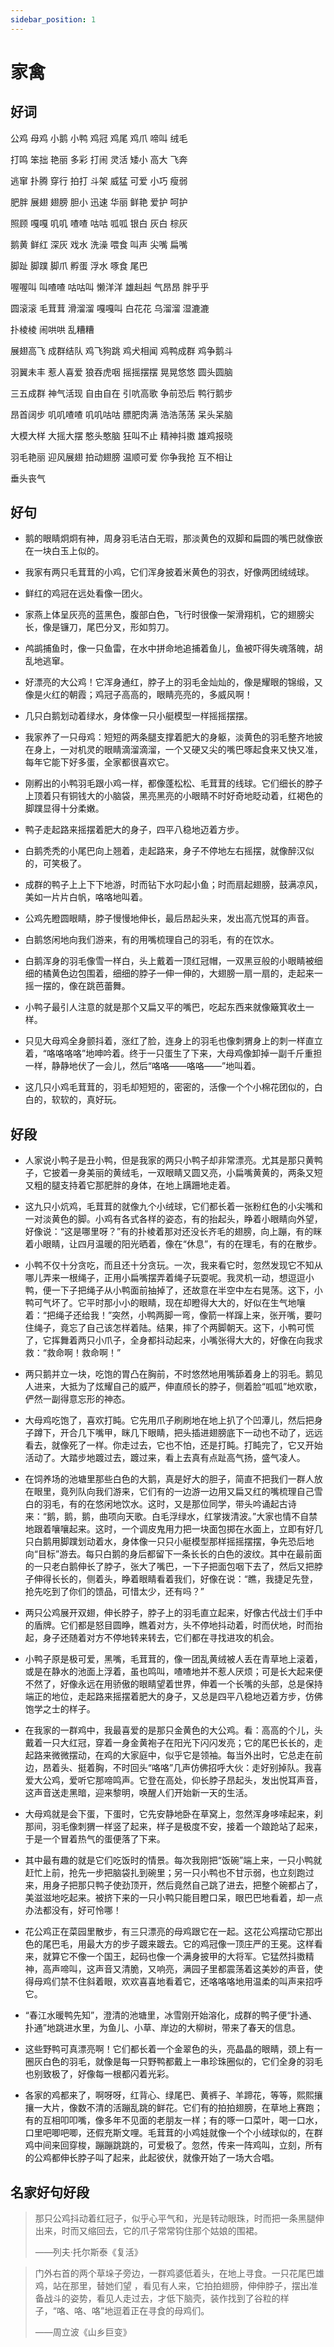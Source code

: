 ```yaml
---
sidebar_position: 1
---
```


# 家禽

## 好词

公鸡 母鸡 小鹅 小鸭 鸡冠 鸡尾 鸡爪 啼叫 绒毛

打鸣 笨拙 艳丽 多彩 打闹 灵活 矮小 高大 飞奔

逃窜 扑腾 穿行 拍打 斗架 威猛 可爱 小巧 瘦弱

肥胖 展翅 翅膀 胆小 迅速 华丽 鲜艳 爱护 呵护

照顾 嘎嘎 叽叽 喳喳 咕咕 呱呱 银白 灰白 棕灰

鹅黄 鲜红 深灰 戏水 洗澡 喂食 叫声 尖嘴 扁嘴

脚趾 脚蹼 脚爪 孵蛋 浮水 啄食 尾巴

喔喔叫 叫喳喳 咕咕叫 懒洋洋 雄赳赳 气昂昂 胖乎乎

圆滚滚 毛茸茸 滑溜溜 嘎嘎叫 白花花 乌溜溜 湿漉漉

扑棱棱 闹哄哄 乱糟糟

展翅高飞 成群结队 鸡飞狗跳 鸡犬相闻 鸡鸭成群 鸡争鹅斗

羽翼未丰 惹人喜爱 狼吞虎咽 摇摇摆摆 晃晃悠悠 圆头圆脑

三五成群 神气活现 自由自在 引吭高歌 争前恐后 鸭行鹅步

昂首阔步 叽叽喳喳 叽叽咕咕 膘肥肉满 浩浩荡荡 呆头呆脑

大模大样 大摇大摆 憨头憨脑 狂叫不止 精神抖擞 雄鸡报晓

羽毛艳丽 迎风展翅 拍动翅膀 温顺可爱 你争我抢 互不相让

垂头丧气

## 好句

- 鹅的眼睛炯炯有神，周身羽毛洁白无瑕，那淡黄色的双脚和扁圆的嘴巴就像嵌在一块白玉上似的。

- 我家有两只毛茸茸的小鸡，它们浑身披着米黄色的羽衣，好像两团绒绒球。

- 鲜红的鸡冠在远处看像一团火。

- 家燕上体呈灰亮的蓝黑色，腹部白色，飞行时很像一架滑翔机，它的翅膀尖长，像是镰刀，尾巴分叉，形如剪刀。

- 鸬鹚捕鱼时，像一只鱼雷，在水中拼命地追捕着鱼儿，鱼被吓得失魂落魄，胡乱地逃窜。

- 好漂亮的大公鸡！它浑身通红，脖子上的羽毛金灿灿的，像是耀眼的锦缎，又像是火红的朝霞；鸡冠子高高的，眼睛亮亮的，多威风啊！

- 几只白鹅划动着绿水，身体像一只小艇模型一样摇摇摆摆。

- 我家养了一只母鸡：短短的两条腿支撑着肥大的身躯，淡黄色的羽毛整齐地披在身上，一对机灵的眼睛滴溜滴溜，一个又硬又尖的嘴巴啄起食来又快又准，每年它能下好多蛋，全家都很喜欢它。

- 刚孵出的小鸭羽毛跟小鸡一样，都像蓬松松、毛茸茸的线球。它们细长的脖子上顶着只有铜钱大的小脑袋，黑亮黑亮的小眼睛不时好奇地眨动着，红褐色的脚蹼显得十分柔嫩。

- 鸭子走起路来摇摆着肥大的身子，四平八稳地迈着方步。

- 白鹅秃秃的小尾巴向上翘着，走起路来，身子不停地左右摇摆，就像醉汉似的，可笑极了。

- 成群的鸭子上上下下地游，时而钻下水叼起小鱼；时而扇起翅膀，鼓满凉风，美如一片片白帆，咯咯地叫着。

- 公鸡先瞪圆眼睛，脖子慢慢地伸长，最后昂起头来，发出高亢悦耳的声音。

- 白鹅悠闲地向我们游来，有的用嘴梳理自己的羽毛，有的在饮水。

- 白鹅浑身的羽毛像雪一样白，头上戴着一顶红冠帽，一双黑豆般的小眼睛被细细的橘黄色边包围着，细细的脖子一伸一伸的，大翅膀一扇一扇的，走起来一摇一摆的，像在跳芭蕾舞。

- 小鸭子最引人注意的就是那个又扁又平的嘴巴，吃起东西来就像簸箕收土一样。

- 只见大母鸡全身颤抖着，涨红了脸，连身上的羽毛也像刺猬身上的刺一样直立着，“咯咯咯咯”地呻吟着。终于一只蛋生了下来，大母鸡像卸掉一副千斤重担一样，静静地伏了一会儿，然后“咯咯——咯咯——”地叫着。

- 这几只小鸡毛茸茸的，羽毛却短短的，密密的，活像一个个小棉花团似的，白白的，软软的，真好玩。

## 好段

- 人家说小鸭子是丑小鸭，但是我家的两只小鸭子却非常漂亮。尤其是那只黄鸭子，它披着一身美丽的黄绒毛，一双眼睛又圆又亮，小扁嘴黄黄的，两条又短又粗的腿支持着它那肥胖的身体，在地上蹒跚地走着。

- 这九只小炕鸡，毛茸茸的就像九个小绒球，它们都长着一张粉红色的小尖嘴和一对淡黄色的脚。小鸡有各式各样的姿态，有的抬起头，睁着小眼睛向外望，好像说：“这是哪里呀？”有的扑棱着那对还没长齐毛的翅膀，向上蹦，有的眯着小眼睛，让四月温暖的阳光晒着，像在“休息”，有的在理毛，有的在散步。

- 小鸭不仅十分贪吃，而且还十分贪玩。一次，我来看它时，忽然发现它不知从哪儿弄来一根绳子，正用小扁嘴摆弄着绳子玩耍呢。我灵机一动，想逗逗小鸭，便一下子把绳子从小鸭面前抽掉了，还故意在半空中左右晃荡。这下，小鸭可气坏了。它平时那小小的眼睛，现在却瞪得大大的，好似在生气地嚷着：“把绳子还给我！”突然，小鸭两脚一弯，像箭一样蹿上来，张开嘴，要叼住绳子，竟忘了自己该怎样着陆。结果，摔了个两脚朝天。这下，小鸭可慌了，它挥舞着两只小爪子，全身都抖动起来，小嘴张得大大的，好像在向我求救：“救命啊！救命啊！”

- 两只鹅并立一块，吃饱的胃凸在胸前，不时悠然地用嘴舔着身上的羽毛。鹅见人进来，大抵为了炫耀自己的威严，伸直颀长的脖子，侧着脸“呱呱”地欢歌，俨然一副得意忘形的神态。

- 大母鸡吃饱了，喜欢打盹。它先用爪子刷刷地在地上扒了个凹潭儿，然后把身子蹲下，开合几下嘴甲，眯几下眼睛，把头插进翅膀底下一动也不动了，远远看去，就像死了一样。你走过去，它也不怕，还是打盹。打盹完了，它又开始活动了。大踏步地踱过去，踱过来，看上去真有点趾高气扬，盛气凌人。

- 在饲养场的池塘里那些白色的大鹅，真是好大的胆子，简直不把我们一群人放在眼里，竟列队向我们游来，它们有的一边游一边用又扁又红的嘴梳理自己雪白的羽毛，有的在悠闲地饮水。这时，又是那位同学，带头吟诵起古诗来：“鹅，鹅，鹅，曲项向天歌。白毛浮绿水，红掌拨清波。”大家也情不自禁地跟着嚷嚷起来。这时，一个调皮鬼用力把一块面包掷在水面上，立即有好几只白鹅用脚蹼划动着水，身体像一只只小艇模型那样摇摇摆摆，争先恐后地向“目标”游去。每只白鹅的身后都留下一条长长的白色的波纹。其中在最前面的一只老白鹅伸长了脖子，张大了嘴巴，一下子把面包咽下去了，然后又把脖子伸得长长的，侧着头，睁着眼睛看着我们，好像在说：“瞧，我捷足先登，抢先吃到了你们的馈品，可惜太少，还有吗？”

- 两只公鸡展开双翅，伸长脖子，脖子上的羽毛直立起来，好像古代战士们手中的盾牌。它们都是怒目圆睁，瞧着对方，头不停地抖动着，时而伏地，时而抬起，身子还随着对方不停地转来转去，它们都在寻找进攻的机会。

- 小鸭子原是极可爱，黑嘴，毛茸茸的，像一团乱黄绒被人丢在青草地上滚着，或是在静水的池面上浮着，虽也鸣叫，喳喳地并不惹人厌烦；可是长大起来便不然了，好像永远在用骄傲的眼睛望着世界，伸着一个长嘴的头部，总是保持端正的地位，走起路来摇摆着肥大的身子，又总是四平八稳地迈着方步，仿佛饱学之士的样子。

- 在我家的一群鸡中，我最喜爱的是那只金黄色的大公鸡。看：高高的个儿，头戴着一只大红冠，穿着一身金黄袍子在阳光下闪闪发亮；它的尾巴长长的，走起路来微微摆动，在鸡的大家庭中，似乎它是领袖。每当外出时，它总走在前边，昂着头、挺着胸，不时回头“咯咯”几声仿佛招呼大伙：走好别掉队。我喜爱大公鸡，爱听它那啼鸣声。它登在高处，仰长脖子昂起头，发出悦耳声音，这声音送走黑暗，迎来黎明，唤醒人们开始新一天的生活。

- 大母鸡就是会下蛋，下蛋时，它先安静地卧在草窝上，忽然浑身哆嗦起来，刹那间，羽毛像刺猬一样竖了起来，样子是极度不安，接着一个踉跄站了起来，于是一个冒着热气的蛋便落了下来。

- 其中最有趣的就是它们吃饭时的情景。每次我刚把“饭碗”端上来，一只小鸭就赶忙上前，抢先一步把脑袋扎到碗里；另一只小鸭也不甘示弱，也立刻跑过来，用身子把那只鸭子使劲顶开，然后竟然自己跳了进去，把整个碗都占了，美滋滋地吃起来。被挤下来的一只小鸭只能目瞪口呆，眼巴巴地看着，却一点办法都没有，好可怜哪！

- 花公鸡正在菜园里散步，有三只漂亮的母鸡跟它在一起。这花公鸡摆动它那出色的尾巴毛，用最大方的步子踱来踱去。它的鸡冠像一顶庄严的王冕。这样看来，就算它不像一个国王，起码也像一个满身披甲的大将军。它猛然抖擞精神，高声啼叫，这声音又清脆，又响亮，满园子里都震荡着这美妙的声音，使得母鸡们禁不住斜着眼，欢欢喜喜地看着它，还咯咯咯地用温柔的叫声来招呼它。

- “春江水暖鸭先知”，澄清的池塘里，冰雪刚开始溶化，成群的鸭子便“扑通、扑通”地跳进水里，为鱼儿、小草、岸边的大柳树，带来了春天的信息。

- 这些野鸭可真漂亮啊！它们都长着一个金翠色的头，亮晶晶的眼睛，颈上有一圈灰白色的羽毛，就像是每一只野鸭都戴上一串珍珠圈似的，它们全身的羽毛也别致极了，好像每一根都闪着光彩。

- 各家的鸡都来了，啊呀呀，红背心、绿尾巴、黄裤子、羊蹄花，等等，熙熙攘攘一大片，像数不清的活蹦乱跳的鲜花。它们有的拍拍翅膀，在草地上赛跑；有的互相叩叩嘴，像多年不见面的老朋友一样；有的啄一口菜叶，喝一口水，口里吧唧吧唧，还假充斯文哩。毛茸茸的小鸡娃就像一个个小绒球似的，在群鸡中间来回穿梭，蹦蹦跳跳的，可爱极了。忽然，传来一阵鸡叫，立刻，所有的公鸡都伸长脖子叫了起来，此起彼伏，就像开始了一场大合唱。

## 名家好句好段

> 那只公鸡抖动着红冠子，似乎心平气和，光是转动眼珠，时而把一条黑腿伸出来，时而又缩回去，它的爪子常常钩住那个姑娘的围裙。
>
> ——列夫·托尔斯泰《复活》

> 门外右首的两个草垛子旁边，一群鸡婆低着头，在地上寻食。一只花尾巴雄鸡，站在那里，替她们望 ，看见有人来，它拍拍翅膀，伸伸脖子，摆出准备战斗的姿势，看见人走过去，才低下脑壳，装作找到了谷粒的样子，“咯、咯、咯”地逗着正在寻食的母鸡们。
>
> ——周立波《山乡巨变》
